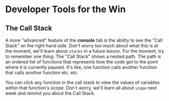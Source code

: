 # Developer Tools for the Win 

## The Call Stack

A more "advanced" feature of the **console** tab is the ability to see the "Call Stack" on the right hand side. Don't worry too much about what this is at the moment, we'll learn about `stacks` in a future lesson. For the moment, try to remember one thing: The "Call Stack" shows a nested path. The path is an ordered list of functions that represents how the code got to the point where it is currently paused. It's like, one function calls another function that calls another function etc. etc.

You can click any function in the call stack to view the values of variables within that function's scope. Don't worry, we'll learn all about `scope` next week and remind you about the Call Stack.